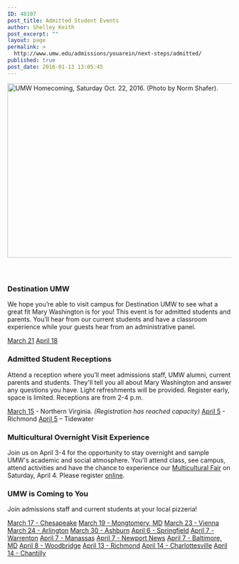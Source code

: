 ```yaml
---
ID: 48107
post_title: Admitted Student Events
author: Shelley Keith
post_excerpt: ""
layout: page
permalink: >
  http://www.umw.edu/admissions/youarein/next-steps/admitted/
published: true
post_date: 2016-01-13 13:05:45
---
```

<img class="alignleft wp-image-48254" src="http://www.umw.edu/admissions/wp-content/uploads/sites/6/2016/01/Homecoming-20-1024x669.jpg" alt="UMW Homecoming, Saturday Oct. 22, 2016. (Photo by Norm Shafer)." width="600" height="392" />

&nbsp;
<h2></h2>
<h2></h2>
<h2></h2>
<h2></h2>
<h2></h2>
<h2></h2>
<h2></h2>
<h3>Destination UMW</h3>
We hope you’re able to visit campus for Destination UMW to see what a great fit Mary Washington is for you! This event is for admitted students and parents. You’ll hear from our current students and have a classroom experience while your guests hear from an administrative panel.

<a href="https://admissions.umw.edu/register/destinationmarch">March 21</a>
<a href="https://admissions.umw.edu/register/destinationapril">April 18</a>
<h3><strong>Admitted Student Receptions</strong></h3>
Attend a reception where you’ll meet admissions staff, UMW alumni, current parents and students. They'll tell you all about Mary Washington and answer any questions you have. Light refreshments will be provided. Register early, space is limited. Receptions are from 2-4 p.m.

<a href="https://admissions.umw.edu/register/admittedNOVA2020">March 15</a> - Northern Virginia. <em>(Registration has reached capacity)</em>
<a href="https://admissions.umw.edu/register/admittedRichmond2020">April 5</a> - Richmond
<a href="https://admissions.umw.edu/register/admittedTidewater2020">April 5</a> – Tidewater
<h3><strong>Multicultural Overnight Visit Experience</strong></h3>
Join us on April 3-4 for the opportunity to stay overnight and sample UMW's academic and social atmosphere. You'll attend class, see campus, attend activities and have the chance to experience our <a href="http://students.umw.edu/multicultural/programs/multicultural-fair/">Multicultural Fair</a> on Saturday, April 4. Please register <a href="https://admissions.umw.edu/register/MOVE2020">online</a>.
<h3>UMW is Coming to You</h3>
Join admissions staff and current students at your local pizzeria!

<a href="https://admissions.umw.edu/register/chesapeake2020">March 17 - Chesapeake</a>
<a href="https://admissions.umw.edu/register/Montgomery2020">March 19 - Mongtomery, MD</a>
<a href="https://admissions.umw.edu/register/Vienna2020">March 23 - Vienna</a>
<a href="https://admissions.umw.edu/register/Arlington2020">March 24 - Arlington</a>
<a href="https://admissions.umw.edu/register/Loudoun2020">March 30 - Ashburn</a>
<a href="https://admissions.umw.edu/register/WestSpringfield2020">April 6 - Springfield</a>
<a href="https://admissions.umw.edu/register/Fauquier">April 7 - Warrenton</a>
<a href="https://admissions.umw.edu/register/Manassas2020">April 7 - Manassas</a>
<a href="https://admissions.umw.edu/register/newportnews2020">April 7 - Newport News</a>
<a href="https://admissions.umw.edu/register/Baltimore2020">April 7 - Baltimore, MD</a>
<a href="https://admissions.umw.edu/register/Woodbridge2020">April 8 - Woodbridge</a>
<a href="https://admissions.umw.edu/register/Richmond2020">April 13 - Richmond</a>
<a href="https://admissions.umw.edu/register/Charlottesville2020">April 14 - Charlottesville</a>
<a href="https://admissions.umw.edu/register/Chantilly2020">April 14 - Chantilly</a>

&nbsp;